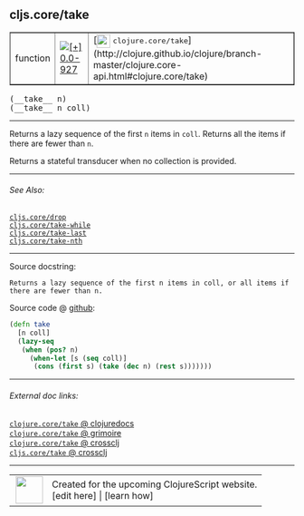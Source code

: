 ## cljs.core/take



 <table border="1">
<tr>
<td>function</td>
<td><a href="https://github.com/cljsinfo/cljs-api-docs/tree/0.0-927"><img valign="middle" alt="[+] 0.0-927" title="Added in 0.0-927" src="https://img.shields.io/badge/+-0.0--927-lightgrey.svg"></a> </td>
<td>
[<img height="24px" valign="middle" src="http://i.imgur.com/1GjPKvB.png"> <samp>clojure.core/take</samp>](http://clojure.github.io/clojure/branch-master/clojure.core-api.html#clojure.core/take)
</td>
</tr>
</table>


 <samp>
(__take__ n)<br>
</samp>
 <samp>
(__take__ n coll)<br>
</samp>

---

Returns a lazy sequence of the first `n` items in `coll`. Returns all the items
if there are fewer than `n`.

Returns a stateful transducer when no collection is provided.

---


###### See Also:

[`cljs.core/drop`](cljs.core_drop.md)<br>
[`cljs.core/take-while`](cljs.core_take-while.md)<br>
[`cljs.core/take-last`](cljs.core_take-last.md)<br>
[`cljs.core/take-nth`](cljs.core_take-nth.md)<br>

---


Source docstring:

```
Returns a lazy sequence of the first n items in coll, or all items if
there are fewer than n.
```


Source code @ [github](https://github.com/clojure/clojurescript/blob/r2173/src/cljs/cljs/core.cljs#L2935-L2942):

```clj
(defn take
  [n coll]
  (lazy-seq
   (when (pos? n)
     (when-let [s (seq coll)]
      (cons (first s) (take (dec n) (rest s)))))))
```

<!--
Repo - tag - source tree - lines:

 <pre>
clojurescript @ r2173
└── src
    └── cljs
        └── cljs
            └── <ins>[core.cljs:2935-2942](https://github.com/clojure/clojurescript/blob/r2173/src/cljs/cljs/core.cljs#L2935-L2942)</ins>
</pre>

-->

---



###### External doc links:

[`clojure.core/take` @ clojuredocs](http://clojuredocs.org/clojure.core/take)<br>
[`clojure.core/take` @ grimoire](http://conj.io/store/v1/org.clojure/clojure/1.7.0-beta3/clj/clojure.core/take/)<br>
[`clojure.core/take` @ crossclj](http://crossclj.info/fun/clojure.core/take.html)<br>
[`cljs.core/take` @ crossclj](http://crossclj.info/fun/cljs.core.cljs/take.html)<br>

---

 <table>
<tr><td>
<img valign="middle" align="right" width="48px" src="http://i.imgur.com/Hi20huC.png">
</td><td>
Created for the upcoming ClojureScript website.<br>
[edit here] | [learn how]
</td></tr></table>

[edit here]:https://github.com/cljsinfo/cljs-api-docs/blob/master/cljsdoc/cljs.core_take.cljsdoc
[learn how]:https://github.com/cljsinfo/cljs-api-docs/wiki/cljsdoc-files

<!--

This information was too distracting to show to readers, but I'll leave it
commented here since it is helpful to:

- pretty-print the data used to generate this document
- and show how to retrieve that data



The API data for this symbol:

```clj
{:description "Returns a lazy sequence of the first `n` items in `coll`. Returns all the items\nif there are fewer than `n`.\n\nReturns a stateful transducer when no collection is provided.",
 :ns "cljs.core",
 :name "take",
 :signature ["[n]" "[n coll]"],
 :history [["+" "0.0-927"]],
 :type "function",
 :related ["cljs.core/drop"
           "cljs.core/take-while"
           "cljs.core/take-last"
           "cljs.core/take-nth"],
 :full-name-encode "cljs.core_take",
 :source {:code "(defn take\n  [n coll]\n  (lazy-seq\n   (when (pos? n)\n     (when-let [s (seq coll)]\n      (cons (first s) (take (dec n) (rest s)))))))",
          :title "Source code",
          :repo "clojurescript",
          :tag "r2173",
          :filename "src/cljs/cljs/core.cljs",
          :lines [2935 2942]},
 :full-name "cljs.core/take",
 :clj-symbol "clojure.core/take",
 :docstring "Returns a lazy sequence of the first n items in coll, or all items if\nthere are fewer than n."}

```

Retrieve the API data for this symbol:

```clj
;; from Clojure REPL
(require '[clojure.edn :as edn])
(-> (slurp "https://raw.githubusercontent.com/cljsinfo/cljs-api-docs/catalog/cljs-api.edn")
    (edn/read-string)
    (get-in [:symbols "cljs.core/take"]))
```

-->
